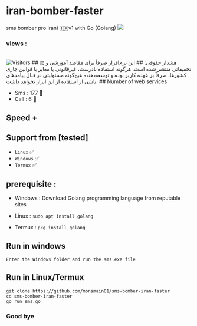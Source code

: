 # iran-bomber-faster
sms bomber pro irani 🇮🇷v1 with Go (Golang)
<img src="screen/Screenshot_20230815-000720_Chrome.jpg">

<h3>views :</h3>
<br>
<img src="https://profile-counter.glitch.me/monsmain01/count.svg" alt="Visitors">
## ⚖️ هشدار حقوقی:
## این نرم‌افزار صرفاً برای مقاصد آموزشی و تحقیقاتی منتشر شده است. هرگونه استفاده نادرست، غیرقانونی یا مغایر با قوانین جاری کشورها، صرفاً بر عهده کاربر بوده و توسعه‌دهنده هیچ‌گونه مسئولیتی در قبال پیامدهای ناشی از استفاده از این ابزار نخواهد داشت.
## Number of web services 

- Sms : 177 🧨
- Call : 6 🧨

## Speed +

## Support from [tested]
- `Linux` ✅
- `Windows` ✅
- `Termux` ✅

## prerequisite :

- Windows : Download Golang programming language from reputable sites

- Linux : `sudo apt install golang `

- Termux : `pkg install golang `

## Run in windows

`Enter the Windows folder and run the sms.exe file`

## Run in Linux/Termux

```
git clone https://github.com/monsmain01/sms-bomber-iran-faster
cd sms-bomber-iran-faster
go run sms.go
```


 ### Good bye
